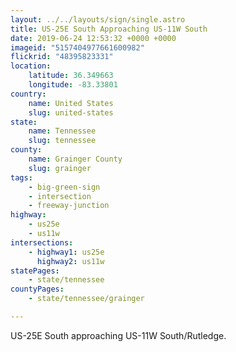 ```yaml
---
layout: ../../layouts/sign/single.astro
title: US-25E South Approaching US-11W South
date: 2019-06-24 12:53:32 +0000 +0000
imageid: "5157404977661600982"
flickrid: "48395823331"
location:
    latitude: 36.349663
    longitude: -83.33801
country:
    name: United States
    slug: united-states
state:
    name: Tennessee
    slug: tennessee
county:
    name: Grainger County
    slug: grainger
tags:
    - big-green-sign
    - intersection
    - freeway-junction
highway:
    - us25e
    - us11w
intersections:
    - highway1: us25e
      highway2: us11w
statePages:
    - state/tennessee
countyPages:
    - state/tennessee/grainger

---
```

US-25E South approaching US-11W South/Rutledge.